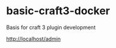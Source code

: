 # basic-craft3-docker
Basis for craft 3 plugin development

[http://localhost/admin](http://localhost/admin)
